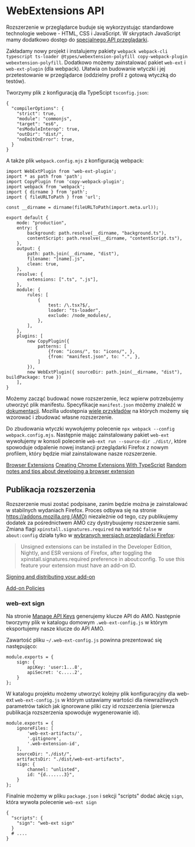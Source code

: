 # WebExtensions API

Rozszerzenie w przeglądarce buduje się wykorzystując standardowe technologie webowe - HTML, CSS i JavaScript. W skryptach JavaScript mamy dodatkowo dostęp do [specjalnego API przeglądarki](https://developer.mozilla.org/en-US/docs/Mozilla/Add-ons/WebExtensions/API).

Zakładamy nowy projekt i instalujemy pakiety `webpack webpack-cli typescript ts-loader @types/webextension-polyfill copy-webpack-plugin webextension-polyfill`.
Dodatkowo możemy zainstalować pakiet `web-ext` i `web-ext-plugin` (dla webpack). Ułatwia on budowanie wtyczki i jej przetestowanie w przeglądarce (oddzielny profil z gotową wtyczką do testów).

Tworzymy plik z konfiguracją dla TypeScipt `tsconfig.json`:

```
{
  "compilerOptions": {
    "strict": true,
    "module": "commonjs",
    "target": "es6",
    "esModuleInterop": true,
    "outDir": "dist/",
    "noEmitOnError": true,
  }
}
```

A także plik `webpack.config.mjs` z konfiguracją webpack:

```
import WebExtPlugin from 'web-ext-plugin';
import * as path from 'path';
import CopyPlugin from 'copy-webpack-plugin';
import webpack from 'webpack';
import { dirname } from 'path';
import { fileURLToPath } from 'url';

const __dirname = dirname(fileURLToPath(import.meta.url));

export default {
    mode: "production",
    entry: {
        background: path.resolve(__dirname, "background.ts"),
        contentScript: path.resolve(__dirname, "contentScript.ts"),
    },
    output: {
        path: path.join(__dirname, "dist"),
        filename: "[name].js",
        clean: true,
    },
    resolve: {
        extensions: [".ts", ".js"],
    },
    module: {
        rules: [
            {
                test: /\.tsx?$/,
                loader: "ts-loader",
                exclude: /node_modules/,
            },
        ],
    },
    plugins: [
        new CopyPlugin({
            patterns: [
                {from: "icons/", to: "icons/", },
                {from: "manifest.json", to: ".", },
            ]
        }),
        new WebExtPlugin({ sourceDir: path.join(__dirname, "dist"), buildPackage: true })
    ],
}
```

Możemy zacząć budować nowe rozszerzenie, lecz wpierw potrzebujemy utworzyć plik manifestu. Specyfikacje `manifest.json` możemy znaleźć w [dokumentacji](https://developer.mozilla.org/en-US/docs/Mozilla/Add-ons/WebExtensions/manifest.json).
Mozilla udostępnia [wiele przykładów](https://github.com/mdn/webextensions-examples) na których możemy się wzorować i zbudować własne rozszerzenie.

Do zbudowania wtyczki wywołujemy polecenie `npx webpack --config webpack.config.mjs`.
Następnie mając zainstalowany pakiet `web-ext` wywołujemy w konsoli polecenie `web-ext run --source-dir ./dist/`, które spowoduje odpalenie nowej instancji przeglądarki Firefox z nowym profilem, który będzie miał zainstalowane nasze rozszerzenie.

[Browser Extensions](https://developer.mozilla.org/en-US/docs/Mozilla/Add-ons/WebExtensions)
[Creating Chrome Extensions With TypeScript](https://betterprogramming.pub/creating-chrome-extensions-with-typescript-914873467b65)
[Random notes and tips about developing a browser extension](https://ninoseki.github.io/2020/05/16/browser-extension.html)

## Publikacja rozszerzenia

Rozszerzenie musi zostać podpisane, zanim będzie można je zainstalować w stabilnych wydaniach Firefox.
Proces odbywa się na stronie [https://addons.mozilla.org (AMO)](https://addons.mozilla.org) niezależnie od tego, czy publikujemy dodatek za pośrednictwem AMO czy dystrybuujemy rozszerzenie sami.
Zmiana flagi `xpinstall.signatures.required` na wartość `false` w `about:config` działa tylko w [wybranych wersjach przeglądarki Firefox](https://extensionworkshop.com/documentation/publish/signing-and-distribution-overview/#signing-your-addons):

> Unsigned extensions can be installed in the Developer Edition, Nightly, and ESR versions of Firefox, after toggling the xpinstall.signatures.required preference in about:config. To use this feature your extension must have an add-on ID.


[Signing and distributing your add-on](https://extensionworkshop.com/documentation/publish/signing-and-distribution-overview/)

[Add-on Policies](https://extensionworkshop.com/documentation/publish/add-on-policies/)

### web-ext sign

Na stronie [Manage API Keys](https://addons.mozilla.org/en-US/developers/addon/api/key/) generujemy klucze API do AMO.
Następnie tworzymy plik w katalogu domowym `.web-ext-config.js` w którym eksportujemy nasze klucze do API AMO.

Zawartość pliku `~/.web-ext-config.js` powinna prezentować się następująco:
```
module.exports = {
    sign: {
        apiKey: 'user:1...8',
        apiSecret: 'c.....2',
    }
};

```

W katalogu projektu możemy utworzyć kolejny plik konfiguracyjny dla web-ext `web-ext-config.js` w którym ustawiamy wartości dla niewrażliwych parametrów takich jak ignorowane pliki czy id rozszerzenia (pierwsza publikacja rozszerzenia spowoduje wygenerowanie id).

```
module.exports = {
    ignoreFiles: [
        'web-ext-artifacts/',
        '.gitignore',
        '.web-extension-id',
    ],
    sourceDir: "./dist/",
    artifactsDir: "./dist/web-ext-artifacts",
    sign: {
        channel: "unlisted",
        id: "{d.......3}",
    }
};
```

Finalnie możemy w pliku `package.json`  i sekcji "scripts" dodać akcję `sign`, która wywoła polecenie `web-ext sign`

```
{
  "scripts": {
    "sign": "web-ext sign"
  }
  # ....
}

```
